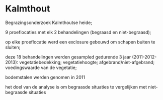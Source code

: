 # Kalmthout
Begrazingsonderzoek Kalmthoutse heide;

9 proeflocaties met elk 2 behandelingen (begraasd en niet-begraasd);

op elke proeflocatie werd een exclosure gebouwd om schapen buiten te sluiten;

deze 18 behandelingen werden gesampled gedurende 3 jaar (2011-2012-2013): vegetatiebedekking; vegetatiehoogte; afgebrand/niet-afgebrand; voedingswaarde van de vegetatie; 

bodemstalen werden genomen in 2011

het doel van de analyse is om begraasde situaties te vergelijken met niet-begraasde situaties